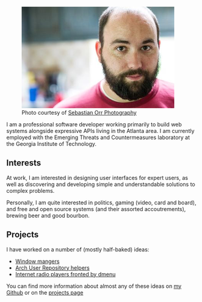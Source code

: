 <figure class="right">
    <img src="images/me.jpg" alt="Bryan Bennett" />
    <figcaption>
        Photo courtesy of <a href="http://sebastianorrphoto.com/">Sebastian Orr Photography</a>
    </figcaption>
</figure>

I am a professional software developer working primarily to build web systems
alongside expressive APIs living in the Atlanta area. I am currently employed
with the Emerging Threats and Countermeasures laboratory at the Georgia
Institute of Technology.

## Interests

At work, I am interested in designing user interfaces for expert users, as
well as discovering and developing simple and understandable solutions to
complex problems.

Personally, I am quite interested in politics, gaming (video, card and board),
and free and open source systems (and their assorted accoutrements), brewing
beer and good bourbon.

## Projects

I have worked on a number of (mostly half-baked) ideas:

* [Window mangers](projects/piswm.html)
* [Arch User Repository helpers](projects/aurora.html)
* [Internet radio players fronted by dmenu](projects/ztream.html)

You can find more information about almost any of these ideas on
[my Github](http://github.com/bbenne10) or on the [projects page](projects/index.html)
